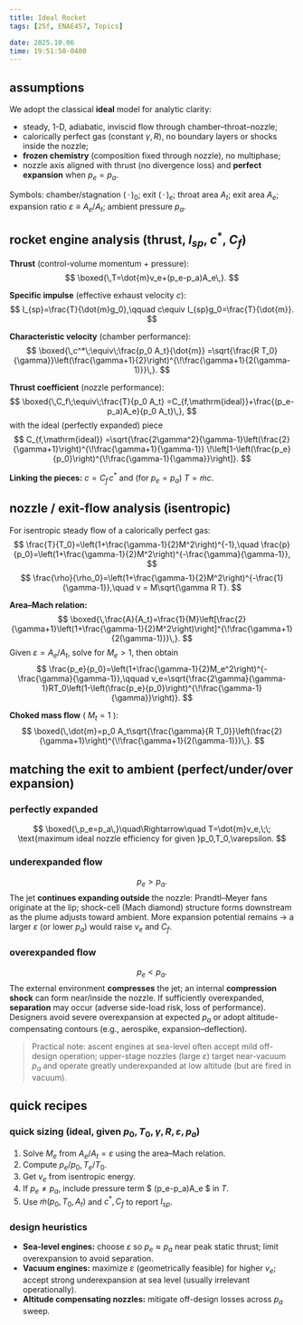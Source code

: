 ```yaml
---
title: Ideal Rocket
tags: [25f, ENAE457, Topics]

date: 2025.10.06
time: 19:51:50-0400
---
```


## assumptions
We adopt the classical **ideal** model for analytic clarity:
- steady, 1-D, adiabatic, inviscid flow through chamber–throat–nozzle;
- calorically perfect gas (constant $\gamma, R$), no boundary layers or shocks inside the nozzle;
- **frozen chemistry** (composition fixed through nozzle), no multiphase;
- nozzle axis aligned with thrust (no divergence loss) and **perfect expansion** when $p_e=p_a$.

Symbols: chamber/stagnation $(\,\cdot\,)_0$; exit $(\,\cdot\,)_e$; throat area $A_t$; exit area $A_e$; expansion ratio $\varepsilon \equiv A_e/A_t$; ambient pressure $p_a$.

## rocket engine analysis (thrust, $I_{sp}$, $c^*$, $C_f$)
**Thrust** (control-volume momentum + pressure):
$$
\boxed{\,T=\dot{m}v_e+(p_e-p_a)A_e\,}.
$$

**Specific impulse** (effective exhaust velocity $c$):
$$
I_{sp}=\frac{T}{\dot{m}g_0},\qquad c\equiv I_{sp}g_0=\frac{T}{\dot{m}}.
$$

**Characteristic velocity** (chamber performance):
$$
\boxed{\,c^*\;\equiv\;\frac{p_0 A_t}{\dot{m}}
=\sqrt{\frac{R T_0}{\gamma}}\left(\frac{\gamma+1}{2}\right)^{\!\frac{\gamma+1}{2(\gamma-1)}}\,}.
$$

**Thrust coefficient** (nozzle performance):
$$
\boxed{\,C_f\;\equiv\;\frac{T}{p_0 A_t}
=C_{f,\mathrm{ideal}}+\frac{(p_e-p_a)A_e}{p_0 A_t}\,},
$$
with the ideal (perfectly expanded) piece
$$
C_{f,\mathrm{ideal}}
=\sqrt{\frac{2\gamma^2}{\gamma-1}\left(\frac{2}{\gamma+1}\right)^{\!\frac{\gamma+1}{\gamma-1}}
\!\left[1-\left(\frac{p_e}{p_0}\right)^{\!\frac{\gamma-1}{\gamma}}\right]}.
$$

**Linking the pieces:** $c=C_f\,c^*$ and (for $p_e=p_a$) $T=\dot{m}c$.

## nozzle / exit-flow analysis (isentropic)
For isentropic steady flow of a calorically perfect gas:
$$
\frac{T}{T_0}=\left(1+\frac{\gamma-1}{2}M^2\right)^{-1},\quad
\frac{p}{p_0}=\left(1+\frac{\gamma-1}{2}M^2\right)^{-\frac{\gamma}{\gamma-1}},
$$
$$
\frac{\rho}{\rho_0}=\left(1+\frac{\gamma-1}{2}M^2\right)^{-\frac{1}{\gamma-1}},\quad
v = M\sqrt{\gamma R T}.
$$

**Area–Mach relation:**
$$
\boxed{\,\frac{A}{A_t}=\frac{1}{M}\left[\frac{2}{\gamma+1}\left(1+\frac{\gamma-1}{2}M^2\right)\right]^{\!\frac{\gamma+1}{2(\gamma-1)}}\,}.
$$
Given $\varepsilon=A_e/A_t$, solve for $M_e>1$, then obtain
$$
\frac{p_e}{p_0}=\left(1+\frac{\gamma-1}{2}M_e^2\right)^{-\frac{\gamma}{\gamma-1}},\qquad
v_e=\sqrt{\frac{2\gamma}{\gamma-1}RT_0\left(1-\left(\frac{p_e}{p_0}\right)^{\!\frac{\gamma-1}{\gamma}}\right)}.
$$

**Choked mass flow** ( $M_t=1$ ):
$$
\boxed{\,\dot{m}=p_0 A_t\sqrt{\frac{\gamma}{R T_0}}\left(\frac{2}{\gamma+1}\right)^{\!\frac{\gamma+1}{2(\gamma-1)}}\,}.
$$

## matching the exit to ambient (perfect/under/over expansion)

### perfectly expanded
$$
\boxed{\,p_e=p_a\,}\quad\Rightarrow\quad T=\dot{m}v_e,\;\; \text{maximum ideal nozzle efficiency for given }p_0,T_0,\varepsilon.
$$

### underexpanded flow
$$
p_e>p_a.
$$
The jet **continues expanding outside** the nozzle: Prandtl–Meyer fans originate at the lip; shock-cell (Mach diamond) structure forms downstream as the plume adjusts toward ambient. More expansion potential remains → a larger $\varepsilon$ (or lower $p_a$) would raise $v_e$ and $C_f$.

### overexpanded flow
$$
p_e<p_a.
$$
The external environment **compresses** the jet; an internal **compression shock** can form near/inside the nozzle. If sufficiently overexpanded, **separation** may occur (adverse side-load risk, loss of performance). Designers avoid severe overexpansion at expected $p_a$ or adopt altitude-compensating contours (e.g., aerospike, expansion–deflection).

> Practical note: ascent engines at sea-level often accept mild off-design operation; upper-stage nozzles (large $\varepsilon$) target near-vacuum $p_a$ and operate greatly underexpanded at low altitude (but are fired in vacuum).

## quick recipes

### quick sizing (ideal, given $p_0, T_0, \gamma, R, \varepsilon, p_a$)
1) Solve $M_e$ from $A_e/A_t=\varepsilon$ using the area–Mach relation.
2) Compute $p_e/p_0, T_e/T_0$.
3) Get $v_e$ from isentropic energy.
4) If $p_e\ne p_a$, include pressure term $ (p_e-p_a)A_e $ in $T$.
5) Use $\dot{m}(p_0,T_0,A_t)$ and $c^*, C_f$ to report $I_{sp}$.

### design heuristics
- **Sea-level engines:** choose $\varepsilon$ so $p_e\approx p_a$ near peak static thrust; limit overexpansion to avoid separation.
- **Vacuum engines:** maximize $\varepsilon$ (geometrically feasible) for higher $v_e$; accept strong underexpansion at sea level (usually irrelevant operationally).
- **Altitude compensating nozzles:** mitigate off-design losses across $p_a$ sweep.

